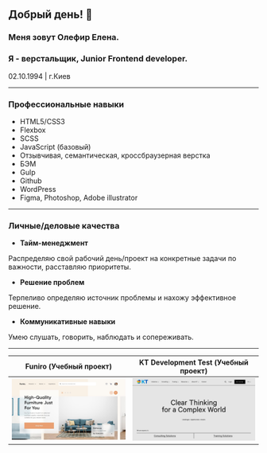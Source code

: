 ## Добрый день! 👋


### Меня зовут Олефир Елена. 

### Я - верстальщик, Junior Frontend developer.

02.10.1994 | г.Киев

____


### Профессиональные навыки

- HTML5/CSS3
- Flexbox
- SCSS
- JavaScript (базовый)
- Отзывчивая, семантическая, кроссбраузерная верстка
- БЭМ
- Gulp
- Github
- WordPress
- Figma, Photoshop, Adobe illustrator

____

### Личные/деловые качества

- **Тайм-менеджмент**

Распределяю свой рабочий день/проект на конкретные задачи по важности, расставляю приоритеты. 

- **Решение проблем**

Терпеливо определяю источник проблемы и нахожу эффективное решение. 

- **Коммуникативные навыки**

Умею слушать, говорить, наблюдать и сопереживать.

____

| Funiro (Учебный проект)  | KT Development Test (Учебный проект) |
| ------------- | ------------- |
| [![name](https://github.com/OlefirElena/funiro/blob/main/img/funiro.jpg)](https://github.com/OlefirElena/funiro)  | [![name](https://github.com/OlefirElena/KTDevelopmentTest/blob/main/img/Slice%201.jpg)](https://github.com/OlefirElena/KTDevelopmentTest)  |
